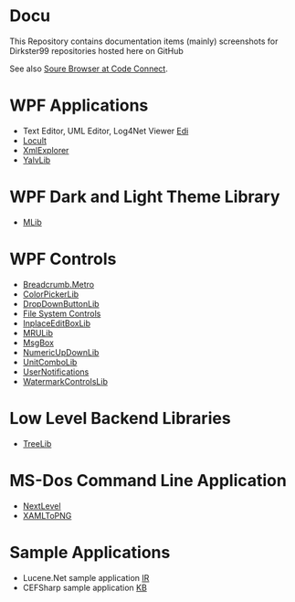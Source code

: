 # Docu
This Repository contains documentation items (mainly) screenshots for Dirkster99 repositories hosted here on GitHub

See also <a href="http://sourcebrowser.io/Browse/Dirkster99">Soure Browser at Code Connect</a>.

# WPF Applications
* Text Editor, UML Editor, Log4Net Viewer [Edi](https://github.com/Dirkster99/Edi)
* [Locult](https://github.com/Dirkster99/Locult)
* [XmlExplorer](https://github.com/Dirkster99/XmlExplorer)
* [YalvLib](https://github.com/Dirkster99/YalvLib)

# WPF Dark and Light Theme Library
* [MLib](https://github.com/Dirkster99/MLib)

# WPF Controls

* [Breadcrumb.Metro](https://github.com/Dirkster99/bm)
* [ColorPickerLib](https://github.com/Dirkster99/ColorPickerLib)
* [DropDownButtonLib](https://github.com/Dirkster99/DropDownButtonLib)
* [File System Controls](https://github.com/Dirkster99/fsc)
* [InplaceEditBoxLib](https://github.com/Dirkster99/InplaceEditBoxLib)
* [MRULib](https://github.com/Dirkster99/MRULib)
* [MsgBox](https://github.com/Dirkster99/MsgBox)
* [NumericUpDownLib](https://github.com/Dirkster99/NumericUpDownLib)
* [UnitComboLib](https://github.com/Dirkster99/UnitComboLib)
* [UserNotifications](https://github.com/Dirkster99/UserNotifications)
* [WatermarkControlsLib](https://github.com/Dirkster99/WatermarkControlsLib)

# Low Level Backend Libraries
* [TreeLib](https://github.com/Dirkster99/TreeLib/)

# MS-Dos Command Line Application
* [NextLevel](https://github.com/Dirkster99/NextLevel)
* [XAMLToPNG](https://github.com/Dirkster99/XAMLToPNG)

# Sample Applications
* Lucene.Net sample application [IR](https://github.com/Dirkster99/IR)
* CEFSharp sample application [KB](https://github.com/Dirkster99/KB)
